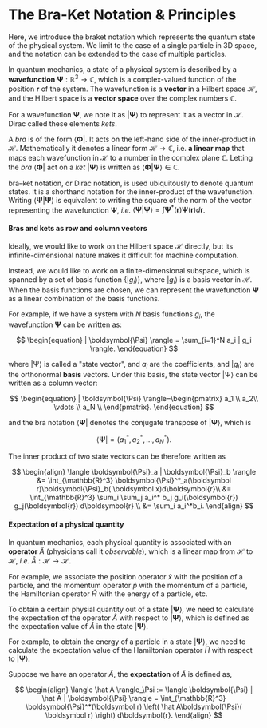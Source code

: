 The Bra-Ket Notation & Principles
====================

Here, we introduce the braket notation which represents the quantum state of the physical system. We limit to the case of a single particle in 3D space, and the notation can be extended to the case of multiple particles.

In quantum mechanics, a state of a physical system is described by a **wavefunction** $\displaystyle \boldsymbol{\Psi}: \mathbb{R}^{3} \to \mathbb{C}$, which is a complex-valued function of the position $\displaystyle \boldsymbol r$ of the system. The wavefunction is a **vector** in a Hilbert space $\displaystyle \mathcal{H}$, and the Hilbert space is a **vector space** over the complex numbers $\displaystyle \mathbb{C}$.

For a wavefunction $\displaystyle \boldsymbol{\Psi}$, we note it as $\displaystyle | \boldsymbol{\Psi} \rangle$ to represent it as a vector in $\displaystyle \mathcal{H}$. Dirac called these elements *kets*.

A *bra* is of the form $\displaystyle \langle \boldsymbol{\Phi}|$. It acts on the left-hand side of the inner-product in $\displaystyle \mathcal{H}$. Mathematically it denotes a linear form $\displaystyle \mathcal{H} \to \mathbb {C}$, i.e. **a linear map** that maps each wavefunction in $\displaystyle \mathcal{H}$ to a number in the complex plane $\displaystyle \mathbb {C}$. Letting the *bra* $\displaystyle \langle \boldsymbol{\Phi}|$ act on a *ket* $\displaystyle |\boldsymbol{\Psi}\rangle$ is written as $\displaystyle \langle \boldsymbol{\Phi}|\boldsymbol{\Psi}\rangle \in \mathbb {C}$. 

bra–ket notation, or Dirac notation, is used ubiquitously to denote quantum states. It is a shorthand notation for the inner-product of the wavefunction. Writing
$\displaystyle \langle \boldsymbol{\Psi}|\boldsymbol{\Psi}\rangle$ is equivalent to writing the square of the norm of the vector representing the wavefunction $\displaystyle \boldsymbol{\Psi}$, *i.e.* $\displaystyle \langle \boldsymbol{\Psi}|\boldsymbol{\Psi}\rangle = \int \boldsymbol{\Psi}^*( \boldsymbol r)\boldsymbol{\Psi} ( \boldsymbol r) d \boldsymbol r$.

#### Bras and kets as row and column vectors

Ideally, we would like to work on the Hilbert space $\displaystyle \mathcal{H}$ directly, but its infinite-dimensional nature
makes it difficult for machine computation. 

Instead, we would like to work on a finite-dimensional subspace, which is spanned by a set of basis function $\displaystyle \{ |g_i\rangle \}$, where $\displaystyle |g_i\rangle$ 
is a basis vector in $\displaystyle \mathcal{H}$. When the basis functions are chosen, we can represent the wavefunction $\displaystyle \boldsymbol{\Psi}$ as a linear combination of the basis functions.

For example, if we have a system with $N$ basis functions $g_i$, the wavefunction $\displaystyle \boldsymbol{\Psi}$ can be written as:

$$
\begin{equation}
  | \boldsymbol{\Psi} \rangle = \sum_{i=1}^N a_i | g_i \rangle.
\end{equation}
$$

where $|\mathbb{\Psi}\rangle$ is called a "state vector", and $a_i$ are the coefficients, and $|g_i\rangle$ are the orthonormal **basis** vectors. Under this basis, the state vector $|\mathbb{\Psi}\rangle$ can be written as a column vector:

$$
\begin{equation}
    | \boldsymbol{\Psi} \rangle=\begin{pmatrix}
    a_1 \\
    a_2\\
    \vdots \\
    a_N
    \\
    \end{pmatrix}.
\end{equation}
$$

and the bra notation $\langle \boldsymbol{\Psi} |$ denotes the conjugate transpose of $| \boldsymbol{\Psi} \rangle$, which is

$$
    \langle \boldsymbol{\Psi} | = (a_1^*, a_2^*, \dots, a_N^*).
$$

The inner product of two state vectors can be therefore written as

$$
\begin{align}
\langle \boldsymbol{\Psi}_a | \boldsymbol{\Psi}_b \rangle &= \int_{\mathbb{R}^3} \boldsymbol{\Psi}^*_a(\boldsymbol r)\boldsymbol{\Psi}_b( \boldsymbol x)d\boldsymbol{r}\\
&= \int_{\mathbb{R}^3} \sum_i \sum_j a_i^* b_j g_i(\boldsymbol{r})  g_j(\boldsymbol{r})  d\boldsymbol{r}   \\
&= \sum_i a_i^*b_i. 
\end{align}
$$

#### Expectation of a physical quantity

In quantum mechanics, each physical quantity is associated with an **operator** $\hat A$ (physicians call it *observable*), which is a linear map from $\mathcal{H}$ to $\mathcal{H}$, *i.e.* $\hat A: \mathcal{H} \to \mathcal{H}$. 

For example, we associate the position operator $\hat x$ with the position of a particle, and the momentum operator $\hat p$ with the momentum of a particle, the Hamiltonian operator $\hat H$ with the energy of a particle, etc.

To obtain a certain physial quantity out of a state $| \boldsymbol{\Psi} \rangle$, we need to calculate the expectation of the operator $\hat A$ with respect to $| \boldsymbol{\Psi} \rangle$, which is defined as the expectation value of $\hat A$ in the state $| \boldsymbol{\Psi} \rangle$.

For example, to obtain the energy of a particle in a state $| \boldsymbol{\Psi} \rangle$, we need to calculate the expectation value of the Hamiltonian operator $\hat H$ with respect to $| \boldsymbol{\Psi} \rangle$.

Suppose we have an operator $\hat A$, the **expectation** of $\hat A$ is defined as,

$$
\begin{align}
\langle \hat A \rangle_\Psi := \langle \boldsymbol{\Psi} | \hat A | \boldsymbol{\Psi} \rangle 
=  \int_{\mathbb{R}^3} \boldsymbol{\Psi}^*(\boldsymbol r) \left( \hat A\boldsymbol{\Psi}( \boldsymbol r) \right) d\boldsymbol{r}.
\end{align}
$$
